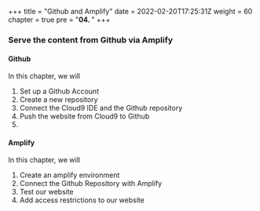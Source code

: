 +++
title = "Github and Amplify"
date = 2022-02-20T17:25:31Z
weight = 60
chapter = true
pre = "<b>04. </b>"
+++

### Serve the content from Github via Amplify

#### Github

In this chapter, we will
1. Set up a Github Account
2. Create a new repository
3. Connect the Cloud9 IDE and the Github repository
4. Push the website from Cloud9 to Github
5. 


#### Amplify

In this chapter, we will
1. Create an amplify environment
2. Connect the Github Repository with Amplify
3. Test our website
4. Add access restrictions to our website